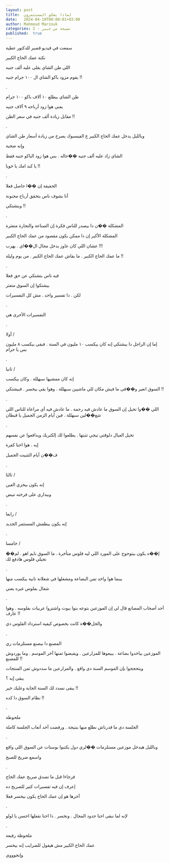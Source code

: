 ```yaml
---
layout: post
title:  لماذا يشكو المستثمرون
date:   2024-04-10T00:00:01+03:00
author: Mahmoud Marzouk
categories: 2 - نصيحة من خبير
published:  true
---
```

سمعت في فيديو قصير للدكتور عطية

نكتة عمك الحاج الكبير

اللي طن الشاي يغلى عليه ألف جنيه

يقوم مزود باكو الشاي ال ١٠٠ جرام جنيه !!

.

طن الشاي بيطلع ١٠ آلاف باكو ١٠٠ جرام

يعني هوا زود أرباحه ٩ آلاف جنيه

مقابل زيادة ألف جنيه في سعر الطن !!

.

وبالليل يدخل عمك الحاج الكبير ع الفيسبوك يصرخ من زيادة أسعار طن
الشاي

وإنه ضحية

الشاي زاد عليه ألف جنيه ��حاله . بس هوا زود الباكو جنيه فقط

يا كبد امك يا خويا !!

.

الحقيقة إن ��ا حاصل فعلا

أنا بشوف ناس بتحقق أرباح مجنونة

وبتشتكي !!

.

المشكلة ��ن دا بيصدر للناس فكرة إن الصناعة والتجارة متعثرة

المشكلة الأكبر إن دا ممكن يكون مقصود من عمك الحاج الكبير

عشان اللي كان عاوز يدخل مجال ال��اي . يهرب !!!

ما عمك الحاج الكبير . ما بقاش عمك الحاج الكبير . من يوم
وليلة !!

.

فيه ناس بتشتكي عن حق فعلا

بيشتكوا إن السوق متعثر

لكن . دا تفسير واحد . مش كل التفسيرات

.

التفسيرات الأخرى هي

.

أولا /

إما إن الراجل دا بيشتكي إنه كان بيكسب ١٠ مليون في السنة . فبقى بيكسب ٨
مليون بس يا حرام

.

ثانيا /

إنه كان ممشيها سبهللة . وكان بيكسب

السوق اتغير و��قى ما فيش مكان للي ماشيين سبهللة . وهوا بقى بيخسر .
فبيشتكي !!

.

اللي ��وا تخيل إن السوق ما عادش فيه رحمة . ما عادش فيه أي مراعاة للناس
اللي شغ��لين سبهللة . فين أيام الزمن الجميل يا قبطان

.

تخيل العيال دلوقتي تيجي تثبتها . يطلعوا لك إلكتريك ويدافعوا عن
نفسهم

إيه . هوا احنا كفرة

ف��ن أيام التثبيت الجميل

.

ثالثا /

إنه يكون بيخزي العين

وبيداري على فرخته تبيض

.

رابعا /

إنه يكون بيطفش المستثمر الجديد

.

خامسا /

إ��ه يكون بيتوحوح على المورد اللي ليه فلوس متأخرة . ما السوق نايم اهو .
لم�� تجيلي فلوس هادفع لك

.

بينما هوا واخد تمن البضاعة ومشغلها في شغلانة تانية بيكسب
منها

شغال بفلوس غيره يعني

.

أحد أصحاب المصانع قال لي إن الموزعين بتوعه بنوا بيوت واشتروا عربيات
بفلوسه . وهوا عارف !!

والجل��ة كانت بخصوص كيفية استرداد الفلوس دي

.

المصنع دا بيصنع مستلزمات ري

الموزعين بياخدوا بضاعة . يبيعوها للمزارعين . ويقبضوا ثمنها آخر الموسم .
وما يوردوش للمصنع !!

ويتحججوا بإن الموسم السنة دي واقع . والمزارعين ما سددوش ثمن
المنتجات

يبقى إيه ؟

يبقى نسدد لك السنة الجاية وعليك خير !!

نظام السوق دا كده !!

.

ملحوظة

الجلسة دي ما قدرناش نطلع منها بنتيجة . ورفضت آخد أتعاب الجلسة
كاملة

.

وبالليل هيدخل موزعين مستلزمات ��لري دول يكتبوا بوستات عن السوق اللي
واقع

واسمع صريخ للصبح

.

فرجاءا قبل ما تصدق صريخ عمك الحاج

إعرف إن فيه تفسيرات كتير للصريخ ده

آخرها هو إن عمك الحاج يكون بيخسر فعلا

.

لإنه لما نبقى احنا جدود المجال . ونخسر . دا احنا نقفلها احسن يا
لولو

.

ملحوظة رفيعة

عمك الحاج الكبير مش هيقول للضرايب إنه بيخسر

وإنجوووي
